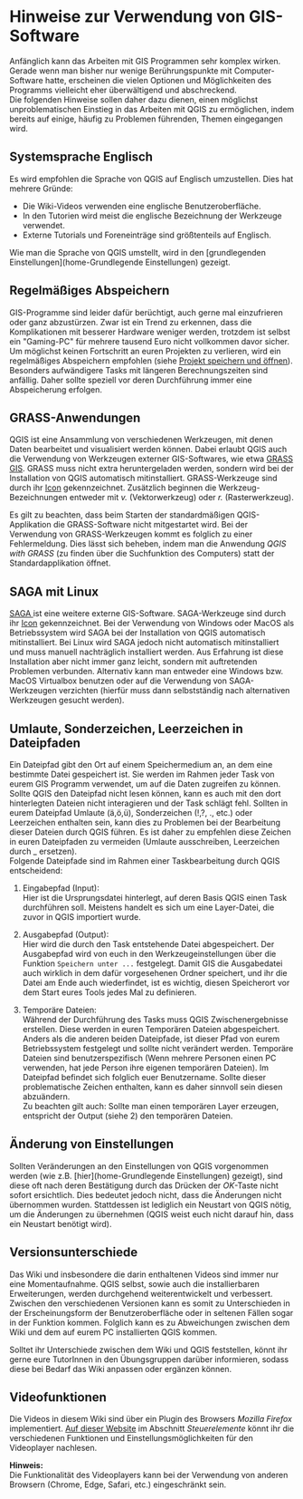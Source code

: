# Hinweise zur Verwendung von GIS-Software
Anfänglich kann das Arbeiten mit GIS Programmen sehr komplex wirken. Gerade wenn man bisher nur wenige Berührungspunkte mit Computer-Software hatte, erscheinen die vielen Optionen und Möglichkeiten des Programms vielleicht eher überwältigend und abschreckend.  
Die folgenden Hinweise sollen daher dazu dienen, einen möglichst unproblematischen Einstieg in das Arbeiten mit QGIS zu ermöglichen, indem bereits auf einige, häufig zu Problemen führenden, Themen eingegangen wird.

## Systemsprache Englisch
Es wird empfohlen die Sprache von QGIS auf Englisch umzustellen. Dies hat mehrere Gründe:  
* Die Wiki-Videos verwenden eine englische Benutzeroberfläche.  
* In den Tutorien wird meist die englische Bezeichnung der Werkzeuge verwendet.
* Externe Tutorials und Foreneinträge sind größtenteils auf Englisch.  

Wie man die Sprache von QGIS umstellt, wird in den [grundlegenden Einstellungen](home-Grundlegende Einstellungen) gezeigt.

## Regelmäßiges Abspeichern
GIS-Programme sind leider dafür berüchtigt, auch gerne mal einzufrieren oder ganz abzustürzen. Zwar ist ein Trend zu erkennen, dass die Komplikationen mit besserer Hardware weniger werden, trotzdem ist selbst ein "Gaming-PC" für mehrere tausend Euro nicht vollkommen davor sicher. Um möglichst keinen Fortschritt an euren Projekten zu verlieren, wird ein regelmäßiges Abspeichern empfohlen (siehe [Projekt speichern und öffnen](qgis-Interface#projekt-speichern-und-öffnen)). Besonders aufwändigere Tasks mit längeren Berechnungszeiten sind anfällig. Daher sollte speziell vor deren Durchführung immer eine Abspeicherung erfolgen.

## GRASS-Anwendungen
QGIS ist eine Ansammlung von verschiedenen Werkzeugen, mit denen Daten bearbeitet und visualisiert werden können. Dabei erlaubt QGIS auch die Verwendung von Werkzeugen externer GIS-Softwares, wie etwa [GRASS GIS](https://grass.osgeo.org/). GRASS muss nicht extra heruntergeladen werden, sondern wird bei der Installation von QGIS automatisch mitinstalliert. GRASS-Werkzeuge sind durch ihr [Icon](https://grass.osgeo.org/images/logos/grassgis_logo_colorlogo_text_whitebg.png) gekennzeichnet. Zusätzlich beginnen die Werkzeug-Bezeichnungen entweder mit _v._ (Vektorwerkzeug) oder _r._ (Rasterwerkzeug).  

Es gilt zu beachten, dass beim Starten der standardmäßigen QGIS-Applikation die GRASS-Software nicht mitgestartet wird. Bei der Verwendung von GRASS-Werkzeugen kommt es folglich zu einer Fehlermeldung. Dies lässt sich beheben, indem man die Anwendung _QGIS with GRASS_ (zu finden über die Suchfunktion des Computers) statt der Standardapplikation öffnet. 

## SAGA mit Linux
[SAGA ](http://www.saga-gis.org/en/index.html) ist eine weitere externe GIS-Software. SAGA-Werkzeuge sind durch ihr [Icon](https://4.bp.blogspot.com/-CBEWCwyOtag/UboZL1Zi8wI/AAAAAAAAEU8/FWczN9uFo-M/s1600/saga-logo.png) gekennzeichnet. Bei der Verwendung von  Windows oder MacOS als Betriebssystem wird SAGA bei der Installation von QGIS automatisch mitinstalliert. Bei Linux wird SAGA jedoch nicht automatisch mitinstalliert und muss manuell nachträglich installiert werden. Aus Erfahrung ist diese Installation aber nicht immer ganz leicht, sondern mit auftretenden Problemen verbunden. Alternativ kann man entweder eine Windows bzw. MacOS Virtualbox benutzen oder auf die Verwendung von SAGA-Werkzeugen verzichten (hierfür muss dann selbstständig nach alternativen Werkzeugen gesucht werden).

## Umlaute, Sonderzeichen, Leerzeichen in Dateipfaden 
Ein Dateipfad gibt den Ort auf einem Speichermedium an, an dem eine bestimmte Datei gespeichert ist. Sie werden im Rahmen jeder Task von eurem GIS Programm verwendet, um auf die Daten zugreifen zu können. Sollte QGIS den Dateipfad nicht lesen können, kann es auch mit den dort hinterlegten Dateien nicht interagieren und der Task schlägt fehl. Sollten in eurem Dateipfad Umlaute (ä,ö,ü), Sonderzeichen (!,?, ., etc.) oder Leerzeichen enthalten sein, kann dies zu Problemen bei der Bearbeitung dieser Dateien durch QGIS führen. Es ist daher zu empfehlen diese Zeichen in euren Dateipfaden zu vermeiden (Umlaute ausschreiben, Leerzeichen durch _ ersetzen).  
Folgende Dateipfade sind im Rahmen einer Taskbearbeitung durch QGIS entscheidend:

1) Eingabepfad (Input):  
Hier ist die Ursprungsdatei hinterlegt, auf deren Basis QGIS einen Task durchführen soll. Meistens handelt es sich um eine Layer-Datei, die zuvor in QGIS importiert wurde.

2) Ausgabepfad (Output):  
Hier wird die durch den Task entstehende Datei abgespeichert. Der Ausgabepfad wird von euch in den Werkzeugeinstellungen über die Funktion `Speichern unter ...` festgelegt. Damit GIS die Ausgabedatei auch wirklich in dem dafür vorgesehenen Ordner speichert, und ihr die Datei am Ende auch wiederfindet, ist es wichtig, diesen Speicherort vor dem Start eures Tools jedes Mal zu definieren. 

3) Temporäre Dateien:  
Während der Durchführung des Tasks muss QGIS Zwischenergebnisse erstellen. Diese werden in euren Temporären Dateien abgespeichert. Anders als die anderen beiden Dateipfade, ist dieser Pfad von eurem Betriebssystem festgelegt und sollte nicht verändert werden. Temporäre Dateien sind benutzerspezifisch (Wenn mehrere Personen einen PC verwenden, hat jede Person ihre eigenen temporären Dateien). Im Dateipfad befindet sich folglich euer Benutzername. Sollte dieser problematische Zeichen enthalten, kann es daher sinnvoll sein diesen abzuändern.  
Zu beachten gilt auch: Sollte man einen temporären Layer erzeugen, entspricht der Output (siehe 2) den temporären Dateien.

## Änderung von Einstellungen
Sollten Veränderungen an den Einstellungen von QGIS vorgenommen werden (wie z.B. [hier](home-Grundlegende Einstellungen) gezeigt), sind diese oft nach deren Bestätigung durch das Drücken der _OK_-Taste nicht sofort ersichtlich. Dies bedeutet jedoch nicht, dass die Änderungen nicht übernommen wurden. Stattdessen ist lediglich ein Neustart von QGIS nötig, um die Änderungen zu übernehmen (QGIS weist euch nicht darauf hin, dass ein Neustart benötigt wird).

## Versionsunterschiede  
Das Wiki und insbesondere die darin enthaltenen Videos sind immer nur eine Momentaufnahme. QGIS selbst, sowie auch die installierbaren Erweiterungen, werden durchgehend weiterentwickelt und verbessert. Zwischen den verschiedenen Versionen kann es somit zu Unterschieden in der Erscheinungsform der Benutzeroberfläche oder in seltenen Fällen sogar in der Funktion kommen. Folglich kann es zu Abweichungen zwischen dem Wiki und dem auf eurem PC installierten QGIS kommen.  

Solltet ihr Unterschiede zwischen dem Wiki und QGIS feststellen, könnt ihr gerne eure TutorInnen in den Übungsgruppen darüber informieren, sodass diese bei Bedarf das Wiki anpassen oder ergänzen können. 

## Videofunktionen 
Die Videos in diesem Wiki sind über ein Plugin des Browsers _Mozilla Firefox_ implementiert. [Auf dieser Website](https://support.mozilla.org/de/kb/html5-video-und-audio-firefox) im Abschnitt _Steuerelemente_ könnt ihr die verschiedenen Funktionen und Einstellungsmöglichkeiten für den Videoplayer nachlesen.  
 
**Hinweis:**  
Die Funktionalität des Videoplayers kann bei der Verwendung von anderen Browsern (Chrome, Edge, Safari, etc.) eingeschränkt sein. 